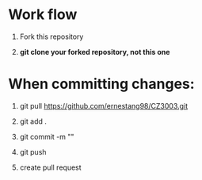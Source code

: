# Work flow

1. Fork this repository

2. **git clone your forked repository, not this one**

# When committing changes:

1. git pull https://github.com/ernestang98/CZ3003.git

2. git add .

3. git commit -m "<MESSAGE>"
  
4. git push
  
5. create pull request  
